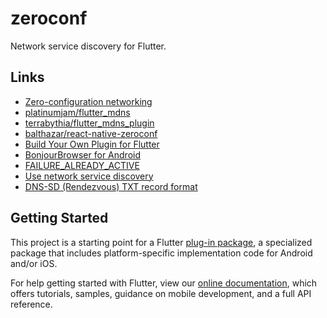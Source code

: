 # zeroconf

Network service discovery for Flutter.

## Links

* [Zero-configuration networking](https://en.wikipedia.org/wiki/Zero-configuration_networking)
* [platinumjam/flutter_mdns](https://github.com/platinumjam/flutter_mdns)
* [terrabythia/flutter_mdns_plugin](https://github.com/terrabythia/flutter_mdns_plugin)
* [balthazar/react-native-zeroconf](https://github.com/balthazar/react-native-zeroconf)
* [Build Your Own Plugin for Flutter](https://proandroiddev.com/build-your-own-plugin-for-flutter-cfee1a08ea3a)
* [BonjourBrowser for Android](https://github.com/wellenvogel/BonjourBrowser)
* [FAILURE_ALREADY_ACTIVE](https://stackoverflow.com/a/27808307/7034640)
* [Use network service discovery](https://developer.android.com/training/connect-devices-wirelessly/nsd)
* [DNS-SD (Rendezvous) TXT record format](http://www.zeroconf.org/rendezvous/txtrecords.html)

## Getting Started

This project is a starting point for a Flutter
[plug-in package](https://flutter.io/developing-packages/),
a specialized package that includes platform-specific implementation code for
Android and/or iOS.

For help getting started with Flutter, view our 
[online documentation](https://flutter.io/docs), which offers tutorials, 
samples, guidance on mobile development, and a full API reference.
